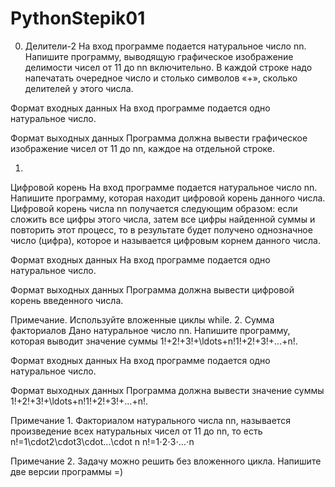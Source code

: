 # PythonStepik01
0. Делители-2
На вход программе подается натуральное число nn. Напишите программу, выводящую графическое изображение делимости чисел от 11 до nn включительно. В каждой строке надо напечатать очередное число и столько символов «+», сколько делителей у этого числа.

Формат входных данных
На вход программе подается одно натуральное число.

Формат выходных данных
Программа должна вывести графическое изображение чисел от 11 до nn, каждое на отдельной строке.

1.
Цифровой корень
На вход программе подается натуральное число nn. Напишите программу, которая находит цифровой корень данного числа. Цифровой корень числа nn получается следующим образом: если сложить все цифры этого числа, затем все цифры найденной суммы и повторить этот процесс, то в результате будет получено однозначное число (цифра), которое и называется цифровым корнем данного числа.

Формат входных данных
На вход программе подается одно натуральное число.

Формат выходных данных
Программа должна вывести цифровой корень введенного числа.

Примечание. Используйте вложенные циклы while.
2.
Сумма факториалов
Дано натуральное число nn. Напишите программу, которая выводит значение суммы 1!+2!+3!+\ldots+n!1!+2!+3!+…+n!.

Формат входных данных
На вход программе подается одно натуральное число.

Формат выходных данных
Программа должна вывести значение суммы 1!+2!+3!+\ldots+n!1!+2!+3!+…+n!.

Примечание 1. Факториалом натурального числа nn, называется произведение всех натуральных чисел от 11 до nn, то есть
n!=1\cdot2\cdot3\cdot…\cdot n
n!=1⋅2⋅3⋅…⋅n

Примечание 2. Задачу можно решить без вложенного цикла. Напишите две версии программы =)
